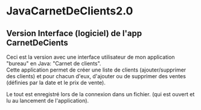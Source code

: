 # JavaCarnetDeClients2.0
## Version Interface (logiciel) de l'app CarnetDeCients

Ceci est la version avec une interface utilisateur de mon application "bureau" en Java: "Carnet de clients". <br>
Cette application permet de créer une liste de clients (ajouter/supprimer des clients) et pour chacun d'eux, d'ajouter ou de supprimer des ventes (définies par la date et le prix de vente).

Le tout est enregistré lors de la connexion dans un fichier. (qui est ouvert et lu au lancement de l'application).
